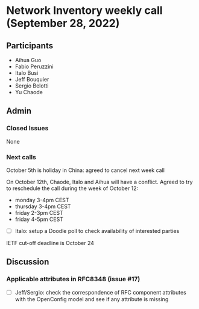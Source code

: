 # Network Inventory weekly call (September 28, 2022)

## Participants

- Aihua Guo
- Fabio Peruzzini
- Italo Busi
- Jeff Bouquier
- Sergio Belotti
- Yu Chaode

## Admin

### Closed Issues

None

### Next calls

October 5th is holiday in China: agreed to cancel next week call

On October 12th, Chaode, Italo and Aihua will have a conflict. Agreed to try to reschedule the call during the week of October 12:
- monday 3-4pm CEST
- thursday 3-4pm CEST
- friday 2-3pm CEST
- friday 4-5pm CEST

- [ ] Italo: setup a Doodle poll to check availability of interested parties

IETF cut-off deadline is October 24

## Discussion

### Applicable attributes in RFC8348 (issue #17)

- [ ] Jeff/Sergio: check the correspondence of RFC component attributes with the OpenConfig model and see if any attribute is missing
